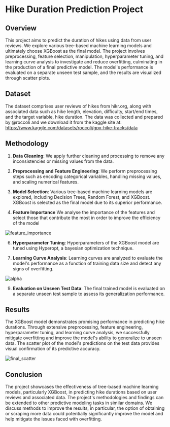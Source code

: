 # Hike Duration Prediction Project

## Overview

This project aims to predict the duration of hikes using data from user reviews. We explore various tree-based machine learning models and ultimately choose XGBoost as the final model. The project involves preprocessing, feature selection, manipulation, hyperparameter tuning, and learning curve analysis to investigate and reduce overfitting, culminating in the production of a final predictive model. The model's performance is evaluated on a separate unseen test sample, and the results are visualized through scatter plots.

## Dataset

The dataset comprises user reviews of hikes from hikr.org, along with associated data such as hike length, elevation, difficulty, start/end times, and the target variable, hike duration. The data was collected and prepared by @roccoli and we download it from the kaggle site at:  https://www.kaggle.com/datasets/roccoli/gpx-hike-tracks/data



## Methodology

1. **Data Cleaning**: We apply further cleaning and processing to remove any inconsistencies or missing values from the data.

2. **Preprocessing and Feature Engineering**: We perform preprocessing steps such as encoding categorical variables, handling missing values, and scaling numerical features.
   
3. **Model Selection**: Various tree-based machine learning models are explored, including Decision Trees, Random Forest, and XGBoost. XGBoost is selected as the final model due to its superior performance.

4. **Feature Importance** We analyse the importance of the features and select those that contribute the most in order to improve the efficiency of the model   

![feature_importance](https://github.com/EmmaKLofthouse/hiking-trails/assets/18194748/5e70c816-a3c2-493e-878f-8d7b0d6b4980)

6. **Hyperparameter Tuning**: Hyperparameters of the XGBoost model are tuned using Hyperopt, a bayesian optimization technique.

7. **Learning Curve Analysis**: Learning curves are analyzed to evaluate the model's performance as a function of training data size and detect any signs of overfitting.
   
![alpha](https://github.com/EmmaKLofthouse/hiking-trails/assets/18194748/336aea8c-51de-4d46-8c15-baa4f67ed5e8)

9. **Evaluation on Unseen Test Data**: The final trained model is evaluated on a separate unseen test sample to assess its generalization performance.


## Results

The XGBoost model demonstrates promising performance in predicting hike durations. Through extensive preprocessing, feature engineering, hyperparameter tuning, and learning curve analysis, we successfully mitigate overfitting and improve the model's ability to generalize to unseen data. The scatter plot of the model's predictions on the test data provides visual confirmation of its predictive accuracy.

   
![final_scatter](https://github.com/EmmaKLofthouse/hiking-trails/assets/18194748/1f9d4bd9-805a-4adc-9a97-eee1e41ac7a0)

## Conclusion

The project showcases the effectiveness of tree-based machine learning models, particularly XGBoost, in predicting hike durations based on user reviews and associated data. The project's methodologies and findings can be extended to other predictive modeling tasks in similar domains. We discuss methods to improve the results, in particular, the option of obtaining or scraping more data could potentially significantly improve the model and help mitigate the issues faced with overfitting.
